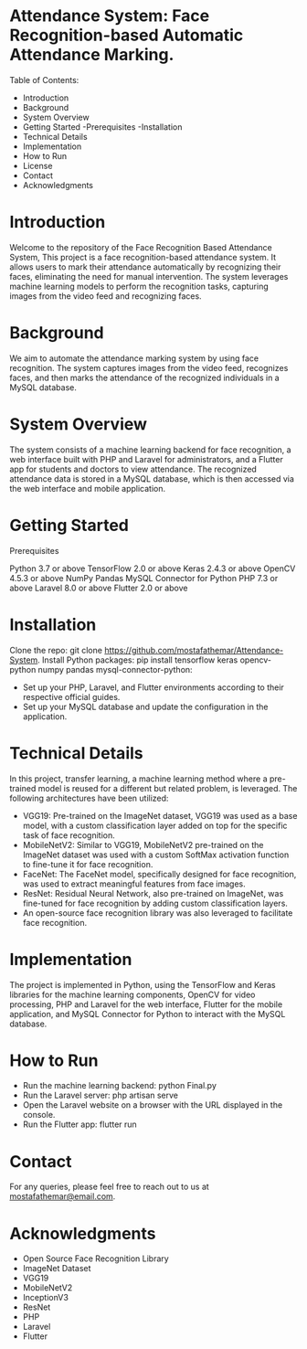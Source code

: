 # Attendance System: Face Recognition-based Automatic Attendance Marking.

Table of Contents:

- Introduction
- Background
- System Overview
- Getting Started
   -Prerequisites
   -Installation
- Technical Details
- Implementation
- How to Run
- License
- Contact
- Acknowledgments

  
# Introduction

Welcome to the repository of the Face Recognition Based Attendance System,
This project is a face recognition-based attendance system. It allows users to mark their attendance automatically by recognizing their faces, eliminating the need for manual intervention. The system leverages machine learning models to perform the recognition tasks, capturing images from the video feed and recognizing faces.

# Background

We aim to automate the attendance marking system by using face recognition. The system captures images from the video feed, recognizes faces, and then marks the attendance of the recognized individuals in a MySQL database.

# System Overview

The system consists of a machine learning backend for face recognition, a web interface built with PHP and Laravel for administrators, and a Flutter app for students and doctors to view attendance. The recognized attendance data is stored in a MySQL database, which is then accessed via the web interface and mobile application.

# Getting Started

Prerequisites

Python 3.7 or above
TensorFlow 2.0 or above
Keras 2.4.3 or above
OpenCV 4.5.3 or above
NumPy
Pandas
MySQL Connector for Python
PHP 7.3 or above
Laravel 8.0 or above
Flutter 2.0 or above

# Installation

Clone the repo: git clone https://github.com/mostafathemar/Attendance-System.
Install Python packages: pip install tensorflow keras opencv-python numpy pandas mysql-connector-python:

  - Set up your PHP, Laravel, and Flutter environments according to their respective official guides.
  - Set up your MySQL database and update the configuration in the application.
   
# Technical Details

In this project, transfer learning, a machine learning method where a pre-trained model is reused for a different but related problem, is leveraged. The following architectures have been utilized:

- VGG19: Pre-trained on the ImageNet dataset, VGG19 was used as a base model, with a custom classification layer added on top for the specific task of face recognition.
- MobileNetV2: Similar to VGG19, MobileNetV2 pre-trained on the ImageNet dataset was used with a custom SoftMax activation function to fine-tune it for face recognition.
- FaceNet: The FaceNet model, specifically designed for face recognition, was used to extract meaningful features from face images.
- ResNet: Residual Neural Network, also pre-trained on ImageNet, was fine-tuned for face recognition by adding custom classification layers.
- An open-source face recognition library was also leveraged to facilitate face recognition.

# Implementation

The project is implemented in Python, using the TensorFlow and Keras libraries for the machine learning components, OpenCV for video processing, PHP and Laravel for the web interface, Flutter for the mobile application, and MySQL Connector for Python to interact with the MySQL database.

# How to Run

- Run the machine learning backend: python Final.py
- Run the Laravel server: php artisan serve
- Open the Laravel website on a browser with the URL displayed in the console.
- Run the Flutter app: flutter run

# Contact

For any queries, please feel free to reach out to us at mostafathemar@email.com.

# Acknowledgments

- Open Source Face Recognition Library
- ImageNet Dataset
- VGG19
- MobileNetV2
- InceptionV3
- ResNet
- PHP
- Laravel
- Flutter
